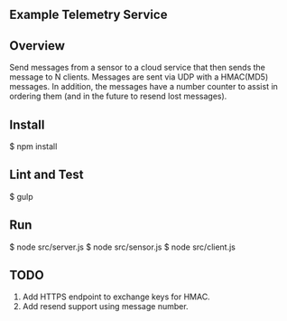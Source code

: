 Example Telemetry Service
--------------------------------------------------

## Overview

Send messages from a sensor to a cloud service that then sends the
message to N clients. Messages are sent via UDP with a HMAC(MD5)
messages. In addition, the messages have a number counter to assist in
ordering them (and in the future to resend lost messages).

## Install

$ npm install

## Lint and Test

$ gulp

## Run
$ node src/server.js
$ node src/sensor.js
$ node src/client.js

## TODO

1. Add HTTPS endpoint to exchange keys for HMAC.
2. Add resend support using message number.

